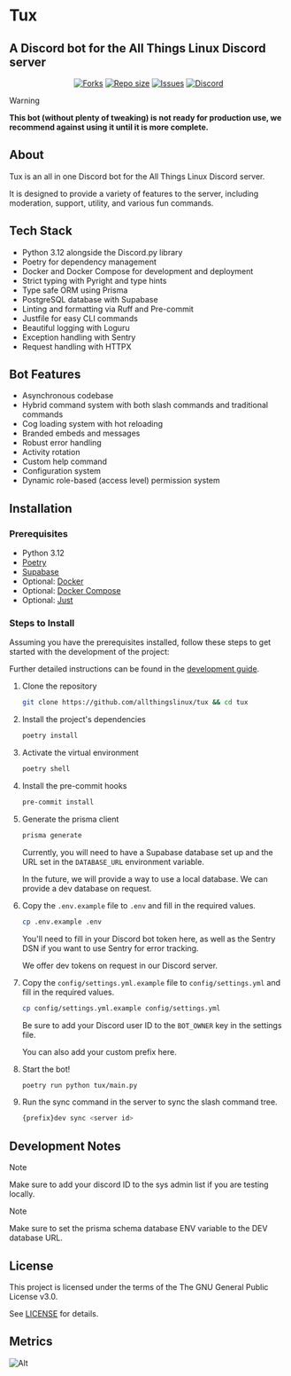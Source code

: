 # Tux

## A Discord bot for the All Things Linux Discord server

<div align="center">
    <p align="center">
        <a href="https://github.com/allthingslinux/tux/forks">
            <img alt="Forks" src="https://img.shields.io/github/commit-activity/m/allthingslinux/tux?style=for-the-badge&logo=git&color=EBA0AC&logoColor=EBA0AC&labelColor=302D41"></a>
        <a href="https://github.com/allthingslinux/tux">
            <img alt="Repo size" src="https://img.shields.io/github/repo-size/allthingslinux/tux?style=for-the-badge&logo=github&color=FAB387&logoColor=FAB387&labelColor=302D41"/></a>
        <a href="https://github.com/allthingslinux/tux/issues">
            <img alt="Issues" src="https://img.shields.io/github/issues/allthingslinux/tux?style=for-the-badge&logo=githubactions&color=F9E2AF&logoColor=F9E2AF&labelColor=302D41"></a>
        <a href="https://discord.gg/linux">
            <img alt="Discord" src="https://img.shields.io/discord/1172245377395728464?style=for-the-badge&logo=discord&color=B4BEFE&logoColor=B4BEFE&labelColor=302D41"></a>
    </p>
</div>

> [!WARNING]
**This bot (without plenty of tweaking) is not ready for production use, we recommend against using it until it is more complete.**

## About

Tux is an all in one Discord bot for the All Things Linux Discord server.

It is designed to provide a variety of features to the server, including moderation, support, utility, and various fun commands.

## Tech Stack

- Python 3.12 alongside the Discord.py library
- Poetry for dependency management
- Docker and Docker Compose for development and deployment
- Strict typing with Pyright and type hints
- Type safe ORM using Prisma
- PostgreSQL database with Supabase
- Linting and formatting via Ruff and Pre-commit
- Justfile for easy CLI commands
- Beautiful logging with Loguru
- Exception handling with Sentry
- Request handling with HTTPX

## Bot Features

- Asynchronous codebase
- Hybrid command system with both slash commands and traditional commands
- Cog loading system with hot reloading
- Branded embeds and messages
- Robust error handling
- Activity rotation
- Custom help command
- Configuration system
- Dynamic role-based (access level) permission system

## Installation

### Prerequisites

- Python 3.12
- [Poetry](https://python-poetry.org/docs/)
- [Supabase](https://supabase.io/)
- Optional: [Docker](https://docs.docker.com/get-docker/)
- Optional: [Docker Compose](https://docs.docker.com/compose/install/)
- Optional: [Just](https://github.com/casey/just/)

### Steps to Install

Assuming you have the prerequisites installed, follow these steps to get started with the development of the project:

Further detailed instructions can be found in the [development guide](docs/development.md).

1. Clone the repository

   ```bash
   git clone https://github.com/allthingslinux/tux && cd tux
   ```

2. Install the project's dependencies

    ```bash
    poetry install
    ```

3. Activate the virtual environment

    ```bash
    poetry shell
    ```

4. Install the pre-commit hooks

    ```bash
    pre-commit install
    ```

5. Generate the prisma client

    ```bash
    prisma generate
    ```

    Currently, you will need to have a Supabase database set up and the URL set in the `DATABASE_URL` environment variable.

    In the future, we will provide a way to use a local database. We can provide a dev database on request.

6. Copy the `.env.example` file to `.env` and fill in the required values.

    ```bash
    cp .env.example .env
    ```

    You'll need to fill in your Discord bot token here, as well as the Sentry DSN if you want to use Sentry for error tracking.

    We offer dev tokens on request in our Discord server.

7. Copy the `config/settings.yml.example` file to `config/settings.yml` and fill in the required values.

    ```bash
    cp config/settings.yml.example config/settings.yml
    ```

    Be sure to add your Discord user ID to the `BOT_OWNER` key in the settings file.

    You can also add your custom prefix here.

8. Start the bot!

    ```bash
    poetry run python tux/main.py
    ```

9. Run the sync command in the server to sync the slash command tree.

   ```bash
   {prefix}dev sync <server id>
   ```

## Development Notes

> [!NOTE]
Make sure to add your discord ID to the sys admin list if you are testing locally.

> [!NOTE]
Make sure to set the prisma schema database ENV variable to the DEV database URL.

## License

This project is licensed under the terms of the The GNU General Public License v3.0.

See [LICENSE](LICENSE.md) for details.

## Metrics

![Alt](https://repobeats.axiom.co/api/embed/b988ba04401b7c68edf9def00f5132cd2a7f3735.svg "Repobeats analytics image")
